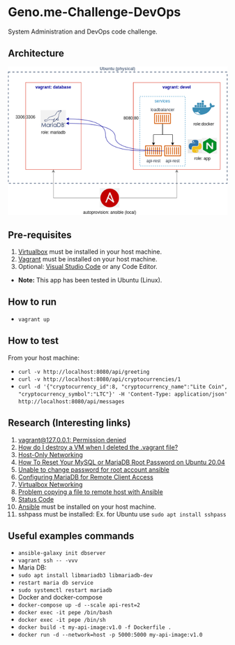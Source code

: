 # Geno.me-Challenge-DevOps

System Administration and DevOps code challenge.

## Architecture

![Challenge Architecture](/document/png/challenge-architecture.png "Challenge Architecture")

## Pre-requisites

1. [Virtualbox](https://www.virtualbox.org/wiki/Downloads) must be installed in your host machine.
2. [Vagrant](https://www.vagrantup.com/downloads) must be installed on your host machine. 
3. Optional: [Visual Studio Code](https://code.visualstudio.com/) or any Code Editor.

- **Note:** This app has been tested in Ubuntu (Linux).

## How to run

- ```vagrant up```

## How to test

From your host machine:

- ```curl -v http://localhost:8080/api/greeting```
- ```curl -v http://localhost:8080/api/cryptocurrencies/1```
- ```curl -d '{"cryptocurrency_id":8, "cryptocurrency_name":"Lite Coin", "cryptocurrency_symbol":"LTC"}' -H 'Content-Type: application/json' http://localhost:8080/api/messages```

## Research (Interesting links)

1. [vagrant@127.0.0.1: Permission denied](https://github.com/hashicorp/vagrant/issues/9831)
2. [How do I destroy a VM when I deleted the .vagrant file?](https://stackoverflow.com/questions/15408969/how-do-i-destroy-a-vm-when-i-deleted-the-vagrant-file)
3. [Host-Only Networking](https://www.virtualbox.org/manual/ch06.html#network_hostonly)
4. [How To Reset Your MySQL or MariaDB Root Password on Ubuntu 20.04](https://www.digitalocean.com/community/tutorials/how-to-reset-your-mysql-or-mariadb-root-password-on-ubuntu-20-04)
5. [Unable to change password for root account ansible](https://stackoverflow.com/questions/38433295/unable-to-change-password-for-root-account-ansible)
6. [Configuring MariaDB for Remote Client Access](https://mariadb.com/kb/en/configuring-mariadb-for-remote-client-access/)
7. [Virtualbox Networking](https://www.youtube.com/watch?v=VvNPUooobyE)
8. [Problem copying a file to remote host with Ansible](https://access.redhat.com/discussions/3916281)
9. [Status Code](https://stackoverflow.com/questions/42143115/which-status-code-is-correct-404-or-400-and-when-to-use-either-of-these)
10. [Ansible](https://docs.ansible.com/ansible/latest/installation_guide/intro_installation.html) must be installed on your host machine.
11. sshpass must be installed: Ex. for Ubuntu use ```sudo apt install sshpass```

## Useful examples commands

- ```ansible-galaxy init dbserver```
- ```vagrant ssh -- -vvv```
- Maria DB:
- ```sudo apt install libmariadb3 libmariadb-dev```
- ```restart maria db service```
- ```sudo systemctl restart mariadb```
- Docker and docker-compose
- ```docker-compose up -d --scale api-rest=2```
- ```docker exec -it pepe /bin/bash```
- ```docker exec -it pepe /bin/sh```
- ```docker build -t my-api-image:v1.0 -f Dockerfile .```
- ```docker run -d --network=host -p 5000:5000 my-api-image:v1.0```
